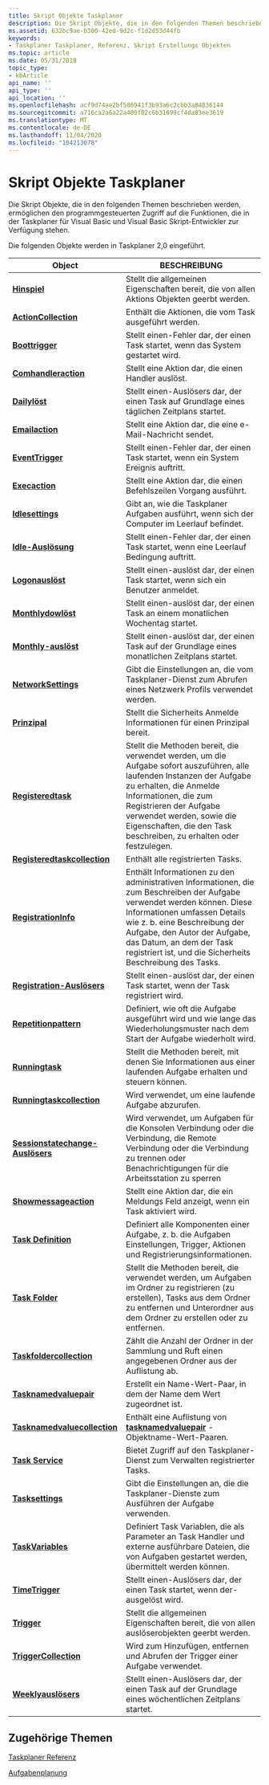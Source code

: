 ```yaml
---
title: Skript Objekte Taskplaner
description: Die Skript Objekte, die in den folgenden Themen beschrieben werden, ermöglichen den programmgesteuerten Zugriff auf die Funktionen, die in der Taskplaner für Visual Basic und Visual Basic Skript-Entwickler zur Verfügung stehen.
ms.assetid: 632bc9ae-b300-42ed-9d2c-f1d2d53d44fb
keywords:
- Taskplaner Taskplaner, Referenz, Skript Erstellungs Objekten
ms.topic: article
ms.date: 05/31/2018
topic_type:
- kbArticle
api_name: ''
api_type: ''
api_location: ''
ms.openlocfilehash: acf9d74ae2bf586941f3b93a6c2cbb3a84836144
ms.sourcegitcommit: a716ca2a6a22a400f02c6b31699cf4da83ee3619
ms.translationtype: MT
ms.contentlocale: de-DE
ms.lasthandoff: 11/04/2020
ms.locfileid: "104213078"
---
```

# <a name="task-scheduler-scripting-objects"></a>Skript Objekte Taskplaner

Die Skript Objekte, die in den folgenden Themen beschrieben werden, ermöglichen den programmgesteuerten Zugriff auf die Funktionen, die in der Taskplaner für Visual Basic und Visual Basic Skript-Entwickler zur Verfügung stehen.


Die folgenden Objekte werden in Taskplaner 2,0 eingeführt.



| Object                                                         | BESCHREIBUNG                                                                                                                                                                                                                                           |
|----------------------------------------------------------------|-------------------------------------------------------------------------------------------------------------------------------------------------------------------------------------------------------------------------------------------------------|
| [**Hinspiel**](action.md)                                       | Stellt die allgemeinen Eigenschaften bereit, die von allen Aktions Objekten geerbt werden.                                                                                                                                                                              |
| [**ActionCollection**](actioncollection.md)                   | Enthält die Aktionen, die vom Task ausgeführt werden.                                                                                                                                                                                                           |
| [**Boottrigger**](boottrigger.md)                             | Stellt einen-Fehler dar, der einen Task startet, wenn das System gestartet wird.                                                                                                                                                                                    |
| [**Comhandleraction**](comhandleraction.md)                   | Stellt eine Aktion dar, die einen Handler auslöst.                                                                                                                                                                                                            |
| [**Dailylöst**](dailytrigger.md)                           | Stellt einen-Auslösers dar, der einen Task auf Grundlage eines täglichen Zeitplans startet.                                                                                                                                                                                    |
| [**Emailaction**](emailaction.md)                             | Stellt eine Aktion dar, die eine e-Mail-Nachricht sendet.                                                                                                                                                                                                     |
| [**EventTrigger**](eventtrigger.md)                           | Stellt einen-Fehler dar, der einen Task startet, wenn ein System Ereignis auftritt.                                                                                                                                                                                   |
| [**Execaction**](execaction.md)                               | Stellt eine Aktion dar, die einen Befehlszeilen Vorgang ausführt.                                                                                                                                                                                          |
| [**Idlesettings**](idlesettings.md)                           | Gibt an, wie die Taskplaner Aufgaben ausführt, wenn sich der Computer im Leerlauf befindet.                                                                                                                                                            |
| [**Idle-Auslösung**](idletrigger.md)                             | Stellt einen-Fehler dar, der einen Task startet, wenn eine Leerlauf Bedingung auftritt.                                                                                                                                                                                |
| [**Logonauslöst**](logontrigger.md)                           | Stellt einen-auslöst dar, der einen Task startet, wenn sich ein Benutzer anmeldet.                                                                                                                                                                                          |
| [**Monthlydowlöst**](monthlydowtrigger.md)                 | Stellt einen-auslöst dar, der einen Task an einem monatlichen Wochentag startet.                                                                                                                                                                            |
| [**Monthly-auslöst**](monthlytrigger.md)                       | Stellt einen-auslöst dar, der einen Task auf der Grundlage eines monatlichen Zeitplans startet.                                                                                                                                                                                  |
| [**NetworkSettings**](networksettings.md)                     | Gibt die Einstellungen an, die vom Taskplaner-Dienst zum Abrufen eines Netzwerk Profils verwendet werden.                                                                                                                                                               |
| [**Prinzipal**](principal.md)                                 | Stellt die Sicherheits Anmelde Informationen für einen Prinzipal bereit.                                                                                                                                                                                                    |
| [**Registeredtask**](registeredtask.md)                       | Stellt die Methoden bereit, die verwendet werden, um die Aufgabe sofort auszuführen, alle laufenden Instanzen der Aufgabe zu erhalten, die Anmelde Informationen, die zum Registrieren der Aufgabe verwendet werden, sowie die Eigenschaften, die den Task beschreiben, zu erhalten oder festzulegen.                                      |
| [**Registeredtaskcollection**](registeredtaskcollection.md)   | Enthält alle registrierten Tasks.                                                                                                                                                                                                           |
| [**RegistrationInfo**](registrationinfo.md)                   | Enthält Informationen zu den administrativen Informationen, die zum Beschreiben der Aufgabe verwendet werden können. Diese Informationen umfassen Details wie z. b. eine Beschreibung der Aufgabe, den Autor der Aufgabe, das Datum, an dem der Task registriert ist, und die Sicherheits Beschreibung des Tasks. |
| [**Registration-Auslösers**](registrationtrigger.md)             | Stellt einen-auslöst dar, der einen Task startet, wenn der Task registriert wird.                                                                                                                                                                                  |
| [**Repetitionpattern**](repetitionpattern.md)                 | Definiert, wie oft die Aufgabe ausgeführt wird und wie lange das Wiederholungsmuster nach dem Start der Aufgabe wiederholt wird.                                                                                                                                          |
| [**Runningtask**](runningtask.md)                             | Stellt die Methoden bereit, mit denen Sie Informationen aus einer laufenden Aufgabe erhalten und steuern können.                                                                                                                                                                              |
| [**Runningtaskcollection**](runningtaskcollection.md)         | Wird verwendet, um eine laufende Aufgabe abzurufen.                                                                                                                                                                                                                      |
| [**Sessionstatechange-Auslösers**](sessionstatechangetrigger.md) | Wird verwendet, um Aufgaben für die Konsolen Verbindung oder die Verbindung, die Remote Verbindung oder die Verbindung zu trennen oder Benachrichtigungen für die Arbeitsstation zu sperren                                                                                                                   |
| [**Showmessageaction**](showmessageaction.md)                 | Stellt eine Aktion dar, die ein Meldungs Feld anzeigt, wenn ein Task aktiviert wird.                                                                                                                                                                               |
| [**Task Definition**](taskdefinition.md)                       | Definiert alle Komponenten einer Aufgabe, z. b. die Aufgaben Einstellungen, Trigger, Aktionen und Registrierungsinformationen.                                                                                                                                     |
| [**Task Folder**](taskfolder.md)                               | Stellt die Methoden bereit, die verwendet werden, um Aufgaben im Ordner zu registrieren (zu erstellen), Tasks aus dem Ordner zu entfernen und Unterordner aus dem Ordner zu erstellen oder zu entfernen.                                                                                           |
| [**Taskfoldercollection**](taskfoldercollection.md)           | Zählt die Anzahl der Ordner in der Sammlung und Ruft einen angegebenen Ordner aus der Auflistung ab.                                                                                                                                                   |
| [**Tasknamedvaluepair**](tasknamedvaluepair.md)               | Erstellt ein Name-Wert-Paar, in dem der Name dem Wert zugeordnet ist.                                                                                                                                                                             |
| [**Tasknamedvaluecollection**](tasknamedvaluecollection.md)   | Enthält eine Auflistung von [**tasknamedvaluepair**](tasknamedvaluepair.md) -Objektname-Wert-Paaren.                                                                                                                                                    |
| [**Task Service**](taskservice.md)                             | Bietet Zugriff auf den Taskplaner-Dienst zum Verwalten registrierter Tasks.                                                                                                                                                                          |
| [**Tasksettings**](tasksettings.md)                           | Gibt die Einstellungen an, die die Taskplaner-Dienste zum Ausführen der Aufgabe verwenden.                                                                                                                                                                      |
| [**TaskVariables**](taskvariables.md)                         | Definiert Task Variablen, die als Parameter an Task Handler und externe ausführbare Dateien, die von Aufgaben gestartet werden, übermittelt werden können.                                                                                                                         |
| [**TimeTrigger**](timetrigger.md)                             | Stellt einen-Auslösers dar, der einen Task startet, wenn der-ausgelöst wird.                                                                                                                                                                                |
| [**Trigger**](trigger.md)                                     | Stellt die allgemeinen Eigenschaften bereit, die von allen auslöserobjekten geerbt werden.                                                                                                                                                                             |
| [**TriggerCollection**](triggercollection.md)                 | Wird zum Hinzufügen, entfernen und Abrufen der Trigger einer Aufgabe verwendet.                                                                                                                                                                                     |
| [**Weeklyauslösers**](weeklytrigger.md)                         | Stellt einen-Auslösers dar, der einen Task auf der Grundlage eines wöchentlichen Zeitplans startet.                                                                                                                                                                                   |



 

## <a name="related-topics"></a>Zugehörige Themen

<dl> <dt>

[Taskplaner Referenz](task-scheduler-reference.md)
</dt> <dt>

[Aufgabenplanung](task-scheduler-start-page.md)
</dt> </dl>

 

 




